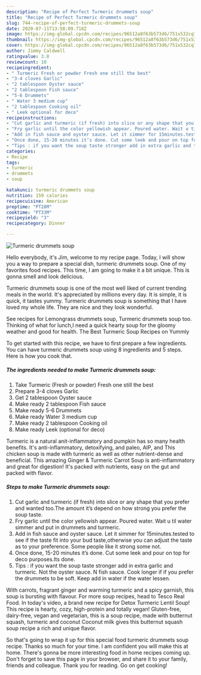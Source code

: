 ```yaml
---
description: "Recipe of Perfect Turmeric drummets soup"
title: "Recipe of Perfect Turmeric drummets soup"
slug: 744-recipe-of-perfect-turmeric-drummets-soup
date: 2020-07-11T13:58:09.718Z
image: https://img-global.cpcdn.com/recipes/96512a8f63b573d6/751x532cq70/turmeric-drummets-soup-recipe-main-photo.jpg
thumbnail: https://img-global.cpcdn.com/recipes/96512a8f63b573d6/751x532cq70/turmeric-drummets-soup-recipe-main-photo.jpg
cover: https://img-global.cpcdn.com/recipes/96512a8f63b573d6/751x532cq70/turmeric-drummets-soup-recipe-main-photo.jpg
author: Jimmy Caldwell
ratingvalue: 3.8
reviewcount: 10
recipeingredient:
- " Turmeric Fresh or powder Fresh one still the best"
- "3-4 cloves Garlic"
- "2 tablespoon Oyster sauce"
- "2 tablespoon Fish sauce"
- "5-6 Drummets"
- " Water 3 medium cup"
- "2 tablespoon Cooking oil"
- " Leek optional for deco"
recipeinstructions:
- "Cut garlic and turmeric (if fresh) into slice or any shape that you prefer and wanted too.The amount it’s depend on how strong you prefer the soup taste."
- "Fry garlic until the color yellowish appear. Poured water. Wait u til water simmer and put in drummets and turmeric."
- "Add in fish sauce and oyster sauce. Let it simmer for 15minutes.tested to see if the taste fit into your bud taste,otherwise you can adjust the taste as to your preference. Some people like it strong some not."
- "Once done, 15-20 minutes it’s done. Cut some leek and pour on top for deco purposes.Its done."
- "Tips : if you want the soup taste stronger add in extra garlic and turmeric. Not the oyster sauce. N fish sauce. Cook longer if if you prefer the drummets to be soft. Keep add in water if the water lessen."
categories:
- Recipe
tags:
- turmeric
- drummets
- soup

katakunci: turmeric drummets soup 
nutrition: 159 calories
recipecuisine: American
preptime: "PT28M"
cooktime: "PT33M"
recipeyield: "3"
recipecategory: Dinner

---
```



![Turmeric drummets soup](https://img-global.cpcdn.com/recipes/96512a8f63b573d6/751x532cq70/turmeric-drummets-soup-recipe-main-photo.jpg)

Hello everybody, it's Jim, welcome to my recipe page. Today, I will show you a way to prepare a special dish, turmeric drummets soup. One of my favorites food recipes. This time, I am going to make it a bit unique. This is gonna smell and look delicious.

Turmeric drummets soup is one of the most well liked of current trending meals in the world. It's appreciated by millions every day. It is simple, it is quick, it tastes yummy. Turmeric drummets soup is something that I have loved my whole life. They are nice and they look wonderful.

See recipes for Lemongrass drummets soup, Turmeric drummets soup too. Thinking of what for lunch,I need a quick hearty soup for the gloomy weather and good for health. The Best Turmeric Soup Recipes on Yummly


To get started with this recipe, we have to first prepare a few ingredients. You can have turmeric drummets soup using 8 ingredients and 5 steps. Here is how you cook that.

<!--inarticleads1-->

##### The ingredients needed to make Turmeric drummets soup:

1. Take  Turmeric (Fresh or powder) Fresh one still the best
1. Prepare 3-4 cloves Garlic
1. Get 2 tablespoon Oyster sauce
1. Make ready 2 tablespoon Fish sauce
1. Make ready 5-6 Drummets
1. Make ready  Water 3 medium cup
1. Make ready 2 tablespoon Cooking oil
1. Make ready  Leek (optional for deco)


Turmeric is a natural anit-inflammatory and pumpkin has so many health benefits. It&#39;s anti-inflammatory, detoxifying, and paleo, AIP, and This chicken soup is made with turmeric as well as other nutrient-dense and beneficial. This amazing Ginger &amp; Turmeric Carrot Soup is anti-inflammatory and great for digestion! It&#39;s packed with nutrients, easy on the gut and packed with flavor. 

<!--inarticleads2-->

##### Steps to make Turmeric drummets soup:

1. Cut garlic and turmeric (if fresh) into slice or any shape that you prefer and wanted too.The amount it’s depend on how strong you prefer the soup taste.
1. Fry garlic until the color yellowish appear. Poured water. Wait u til water simmer and put in drummets and turmeric.
1. Add in fish sauce and oyster sauce. Let it simmer for 15minutes.tested to see if the taste fit into your bud taste,otherwise you can adjust the taste as to your preference. Some people like it strong some not.
1. Once done, 15-20 minutes it’s done. Cut some leek and pour on top for deco purposes.Its done.
1. Tips : if you want the soup taste stronger add in extra garlic and turmeric. Not the oyster sauce. N fish sauce. Cook longer if if you prefer the drummets to be soft. Keep add in water if the water lessen.


With carrots, fragrant ginger and warming turmeric and a spicy garnish, this soup is bursting with flavour. For more soup recipes, head to Tesco Real Food. In today&#39;s video, a brand new recipe for Detox Turmeric Lentil Soup! This recipe is hearty, cozy, high-protein and totally vegan! Gluten-free, dairy-free, vegan and vegetarian, this is a soup recipe, made with butternut squash, turmeric and coconut Coconut milk gives this butternut squash soup recipe a rich and unique flavor. 

So that's going to wrap it up for this special food turmeric drummets soup recipe. Thanks so much for your time. I am confident you will make this at home. There's gonna be more interesting food in home recipes coming up. Don't forget to save this page in your browser, and share it to your family, friends and colleague. Thank you for reading. Go on get cooking!
